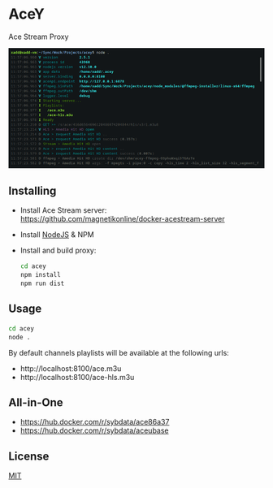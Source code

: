 # AceY

Ace Stream Proxy

![console](https://raw.githubusercontent.com/xelaok/acey/master/wiki/landing-image.png)

## Installing
- Install Ace Stream server:<br />
  https://github.com/magnetikonline/docker-acestream-server
  
- Install [NodeJS](https://nodejs.org/en/) & NPM  

- Install and build proxy:

    ```bash
    cd acey
    npm install 
    npm run dist
    ```

## Usage
```bash
cd acey
node .
```

By default channels playlists will be available at the following urls:<br />
- http://localhost:8100/ace.m3u
- http://localhost:8100/ace-hls.m3u

## All-in-One
- https://hub.docker.com/r/sybdata/ace86a37
- https://hub.docker.com/r/sybdata/aceubase

## License

[MIT](./LICENSE.md)
